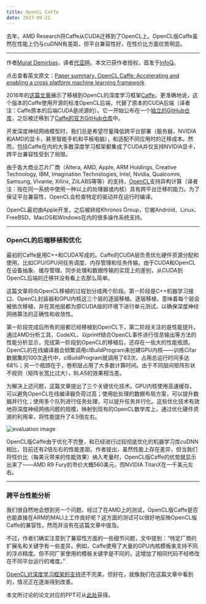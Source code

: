 ```yaml
---
title: OpenCL Caffe
date: 2017-09-21
---
```


去年，AMD Research将Caffe从CUDA迁移到了OpenCL上。OpenCL版Caffe虽然在性能上仍与cuDNN有差距，但平台兼容性好，在性价比方面优势明显。

---

作者[Murat Demirbas](https://www.cse.buffalo.edu/~demirbas/)，译者[代亚暄](https://tagineerdai.github.io/)。本文已获作者授权，首发于[InfoQ](http://www.infoq.com/cn/)。

点击查看英文原文：[Paper summary. OpenCL Caffe: Accelerating and enabling a cross platform machine learning framework ](http://muratbuffalo.blogspot.hk/2017/09/paper-summary-opencl-caffe-accelerating.html)


2016年的[这篇文章](http://dl.acm.org/citation.cfm?id=2909443&dl=ACM&coll=DL)展示了移植到OpenCL的深度学习框架[Caffe](http://caffe.berkeleyvision.org/)。更准确地说，这个版本的Caffe使用开源的标准OpenCL后端，代替了原本的CUDA后端（译者注：Caffe原本的后端CUDA是闭源的）。它一开始公布在一个[独立的GitHub仓库](https://github.com/amd/OpenCL-caffe)，之后被迁移到了[Caffe的官方GitHub仓库](https://github.com/BVLC/caffe/tree/opencl)中。

开发深度神经网络模型时，我们总是希望尽量降低跨平台部署（服务器，NVIDIA和AMD的显卡，甚至智能手机和平板电脑），和适配不同应用时的迁移成本。然而，包括Caffe在内的大多数深度学习框架都集成了CUDA并仅支持NVIDIA显卡，跨平台兼容性受到了局限。

由于各大商业芯片厂商（Altera, AMD, Apple, ARM Holdings, Creative Technology, IBM, Imagination Technologies, Intel, Nvidia, Qualcomm, Samsung, Vivante, Xilinx, ZiiLABS等等）的支持，[OpenCL](https://en.wikipedia.org/wiki/OpenCL)支持异构计算（译者注：指在同一系统中使用一种以上的处理器或内核）具有跨平台迁移的能力。为了保证平台兼容性，OpenCL会检查特定的驱动并在运行时编译。

OpenCL最初由Apple开发，之后被转给Khronos Group，它被Android、Linux、FreeBSD、MacOS和Windows在内的很多操作系统支持。

---

### OpenCL的后端移植和优化

最初的Caffe是用C++和CUDA写成的。Caffe的CUDA层负责优化硬件资源分配和使用，比如CPU/GPU间任务调度、内存管理和任务传输。由于CUDA和OpenCL在设备抽象、缓存管理、同步处理和数据传输的实现上的差别，从CUDA到OpenCL后端的迁移并没有看上去那么简单。

这篇文章将向OpenCL移植的过程划分成两个阶段。第一阶段是C++机器学习接口、OpenCL封装器和GPU内核这三个层的逐层移植。逐层移植，意味着每个层会被依次移植，并在其他层都为原CUDA层的环境下进行单元测试，以确保深度神经网络算法的正确性和收敛性。

第一阶段完成后所有的层都已经移植到OpenCL下，第二阶段关注的是性能提升。通过AMD分析工具、CodeXL、以printf结合OpenCL事件进行信息输出等方法的性能分析显示，完成第一阶段到OpenCL的移植后，还存在一些大的性能瓶颈。OpenCL的在线编译器会频繁调用clBuildProgram来创建GPU内核——训练Cifar数据集的100次迭代中，clBuildProgram就调用了63次，占用总运行时间多达68%；另一个瓶颈在于，卷积层占用了大多数计算时间。由于不同层间矩阵形状不规则（矩阵长宽比过大），BLAS的效果相当差。

为解决上述问题，这篇文章提出了三个关键优化技术。GPU内核使用高速缓存，可以避免OpenCL在线编译器负荷过高；使用批处理的数据布局方案，可以提升数据并行化；使用多个队列进行任务处理，可以提升任务并行化。这些优化技术有效地将深度神经网络问题的规模，映射到现有的OpenCL数学库上，通过优化硬件资源的利用率，将性能提升了4.5倍左右。

![evaluation image](https://raw.githubusercontent.com/TagineerDai/blog/master/source/_misc/OpenCL_Performance.png)

OpenCL版Caffe由于优化不完整，和已经进行过较彻底优化的机器学习库cuDNN相比，目前还有2倍左右的性能差距。作者提出，虽然性能上存在差异，但当我们将性价比（每美元带来的性能效果）纳入考量时，OpenCL版Caffe的优势就显示出来了——AMD R9 Fury的市价大概560美元，而NVIDIA TitanX在一千美元左右。

---

### 跨平台性能分析

我们很自然地会想到另一个问题，经过了在AMD上的测试，OpenCL版Caffe是否也能直接在ARM的MALI上工作良好呢？这方面的测试可以很好地反映OpenCL版Caffe的兼容性，然而并没有在这篇文章中提及。

不过，作者们确实注意到了兼容性方面的一些细节问题，文中提到：“特定厂商的扩展名和关键字有一些差异。例如，Caffe使用了大量的GPU内核模板来支持不同的浮点精度。但不同厂家使用的模板关键字是不同的，这增加了相同代码不经修改在不同平台运行的难度。”

[OpenCL对深度学习框架的支持](https://en.wikipedia.org/wiki/Comparison_of_deep_learning_software)还不完美，但好在，就像我们在这篇文章中看到的，情况正在逐渐得到改善。

本文所讨论的论文对应的PPT可从[此处](https://github.com/TagineerDai/blog/blob/master/source/_misc/iwocl-2016-opencl-caffe.pdf)获得。

